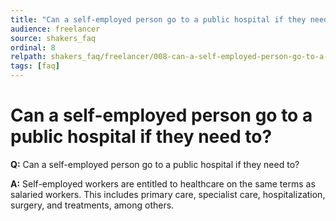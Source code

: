 ```yaml
---
title: "Can a self-employed person go to a public hospital if they need to?"
audience: freelancer
source: shakers_faq
ordinal: 8
relpath: shakers_faq/freelancer/008-can-a-self-employed-person-go-to-a-public-hospital-if-they-need-to.md
tags: [faq]
---
```


# Can a self-employed person go to a public hospital if they need to?

**Q:** Can a self-employed person go to a public hospital if they need to?

**A:** Self-employed workers are entitled to healthcare on the same terms as salaried workers. This includes primary care, specialist care, hospitalization, surgery, and treatments, among others.
